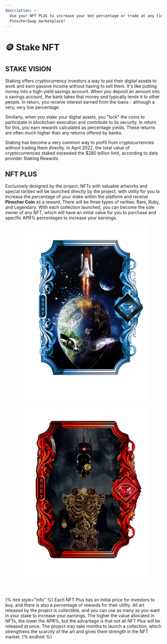 ```yaml
---
description: >-
  Use your NFT PLUS to increase your bet percentage or trade at any time on the
  PinscherSwap marketplace!
---
```


# 🪙 Stake NFT

## STAKE VISION

Staking offers cryptocurrency investors a way to put their digital assets to work and earn passive income without having to sell them. It's like putting money into a high-yield savings account. When you deposit an amount into a savings account, the bank takes that money and typically lends it to other people. In return, you receive interest earned from the loans - although a very, very low percentage.

Similarly, when you stake your digital assets, you "lock" the coins to participate in blockchain execution and contribute to its security. In return for this, you earn rewards calculated as percentage yields. These returns are often much higher than any returns offered by banks.

Staking has become a very common way to profit from cryptocurrencies without trading them directly. In April 2022, the total value of cryptocurrencies staked exceeded the $280 billion limit, according to data provider Staking Rewards.

## NFT PLUS

Exclusively designed by the project, NFTs with valuable artworks and special rarities will be launched directly by the project, with utility for you to increase the percentage of your stake within the platform and receive **Pinscher Coin** as a reward. There will be three types of rarities: Rare, Ruby, and Legendary. With each collection launched, you can become the sole owner of any NFT, which will have an initial value for you to purchase and specific APR% percentages to increase your earnings.

<div>

<figure><img src="../.gitbook/assets/Rara.png" alt=""><figcaption></figcaption></figure>

 

<figure><img src="../.gitbook/assets/Ruby.png" alt=""><figcaption></figcaption></figure>

 

<figure><img src="../.gitbook/assets/Lendária.jpg" alt=""><figcaption></figcaption></figure>

</div>

{% hint style="info" %}
Each NFT Plus has an initial price for investors to buy, and there is also a percentage of rewards for their utility. All art released by the project is collectible, and you can use as many as you want in your stake to increase your earnings. The higher the value allocated in NFTs, the lower the APR%, but the advantage is that not all NFT Plus will be released at once. The project may take months to launch a collection, which strengthens the scarcity of the art and gives them strength in the NFT market.
{% endhint %}
